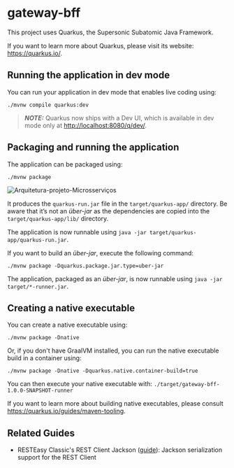 # gateway-bff

This project uses Quarkus, the Supersonic Subatomic Java Framework.

If you want to learn more about Quarkus, please visit its website: <https://quarkus.io/>.

## Running the application in dev mode

You can run your application in dev mode that enables live coding using:

```shell script
./mvnw compile quarkus:dev
```

> **_NOTE:_**  Quarkus now ships with a Dev UI, which is available in dev mode only at <http://localhost:8080/q/dev/>.

## Packaging and running the application

The application can be packaged using:

```shell script
./mvnw package
```

![Arquitetura-projeto-Microsserviços](https://blogger.googleusercontent.com/img/b/R29vZ2xl/AVvXsEjp0kc7mCs6pgnh4hPUSd4MHyCzJYBUTYLDw1Mz3oN2ENdWMc6a_RcSlRK94ar_r9jigsJ7jN2IcvKFT8oeEF7ngf-Atauz_tok_5ogwSjt4wTVLUlQbUmyxOStpnH0NZ6VPkw0BFmx5CQS_IzIi4Z6nxf7R5uvfGehN6qVrqFLLjbjGA/s1600/ArquiteturaCurso.jpg)

It produces the `quarkus-run.jar` file in the `target/quarkus-app/` directory.
Be aware that it’s not an _über-jar_ as the dependencies are copied into the `target/quarkus-app/lib/` directory.

The application is now runnable using `java -jar target/quarkus-app/quarkus-run.jar`.

If you want to build an _über-jar_, execute the following command:

```shell script
./mvnw package -Dquarkus.package.jar.type=uber-jar
```

The application, packaged as an _über-jar_, is now runnable using `java -jar target/*-runner.jar`.

## Creating a native executable

You can create a native executable using:

```shell script
./mvnw package -Dnative
```

Or, if you don't have GraalVM installed, you can run the native executable build in a container using:

```shell script
./mvnw package -Dnative -Dquarkus.native.container-build=true
```

You can then execute your native executable with: `./target/gateway-bff-1.0.0-SNAPSHOT-runner`

If you want to learn more about building native executables, please consult <https://quarkus.io/guides/maven-tooling>.

## Related Guides

- RESTEasy Classic's REST Client Jackson ([guide](https://quarkus.io/guides/resteasy-client)): Jackson serialization support for the REST Client
